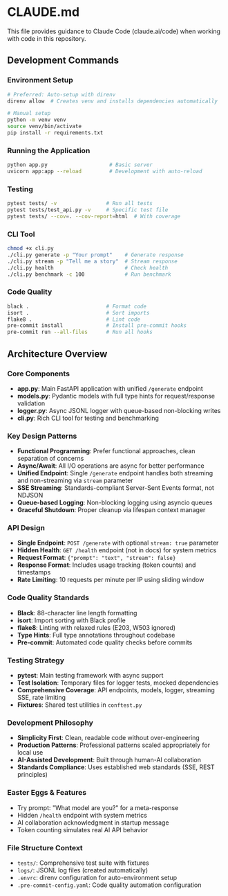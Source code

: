 # CLAUDE.md

This file provides guidance to Claude Code (claude.ai/code) when working with code in this repository.

## Development Commands

### Environment Setup
```bash
# Preferred: Auto-setup with direnv
direnv allow  # Creates venv and installs dependencies automatically

# Manual setup
python -m venv venv
source venv/bin/activate
pip install -r requirements.txt
```

### Running the Application
```bash
python app.py                    # Basic server
uvicorn app:app --reload         # Development with auto-reload
```

### Testing
```bash
pytest tests/ -v                # Run all tests
pytest tests/test_api.py -v     # Specific test file
pytest tests/ --cov=. --cov-report=html  # With coverage
```

### CLI Tool
```bash
chmod +x cli.py
./cli.py generate -p "Your prompt"    # Generate response
./cli.py stream -p "Tell me a story"  # Stream response
./cli.py health                       # Check health
./cli.py benchmark -c 100             # Run benchmark
```

### Code Quality
```bash
black .                         # Format code
isort .                         # Sort imports
flake8 .                        # Lint code
pre-commit install              # Install pre-commit hooks
pre-commit run --all-files      # Run all hooks
```

## Architecture Overview

### Core Components
- **app.py**: Main FastAPI application with unified `/generate` endpoint
- **models.py**: Pydantic models with full type hints for request/response validation
- **logger.py**: Async JSONL logger with queue-based non-blocking writes
- **cli.py**: Rich CLI tool for testing and benchmarking

### Key Design Patterns
- **Functional Programming**: Prefer functional approaches, clean separation of concerns
- **Async/Await**: All I/O operations are async for better performance
- **Unified Endpoint**: Single `/generate` endpoint handles both streaming and non-streaming via `stream` parameter
- **SSE Streaming**: Standards-compliant Server-Sent Events format, not NDJSON
- **Queue-based Logging**: Non-blocking logging using asyncio queues
- **Graceful Shutdown**: Proper cleanup via lifespan context manager

### API Design
- **Single Endpoint**: `POST /generate` with optional `stream: true` parameter
- **Hidden Health**: `GET /health` endpoint (not in docs) for system metrics
- **Request Format**: `{"prompt": "text", "stream": false}`
- **Response Format**: Includes usage tracking (token counts) and timestamps
- **Rate Limiting**: 10 requests per minute per IP using sliding window

### Code Quality Standards
- **Black**: 88-character line length formatting
- **isort**: Import sorting with Black profile
- **flake8**: Linting with relaxed rules (E203, W503 ignored)
- **Type Hints**: Full type annotations throughout codebase
- **Pre-commit**: Automated code quality checks before commits

### Testing Strategy
- **pytest**: Main testing framework with async support
- **Test Isolation**: Temporary files for logger tests, mocked dependencies
- **Comprehensive Coverage**: API endpoints, models, logger, streaming SSE, rate limiting
- **Fixtures**: Shared test utilities in `conftest.py`

### Development Philosophy
- **Simplicity First**: Clean, readable code without over-engineering
- **Production Patterns**: Professional patterns scaled appropriately for local use
- **AI-Assisted Development**: Built through human-AI collaboration
- **Standards Compliance**: Uses established web standards (SSE, REST principles)

### Easter Eggs & Features
- Try prompt: "What model are you?" for a meta-response
- Hidden `/health` endpoint with system metrics
- AI collaboration acknowledgment in startup message
- Token counting simulates real AI API behavior

### File Structure Context
- `tests/`: Comprehensive test suite with fixtures
- `logs/`: JSONL log files (created automatically)
- `.envrc`: direnv configuration for auto-environment setup
- `.pre-commit-config.yaml`: Code quality automation configuration